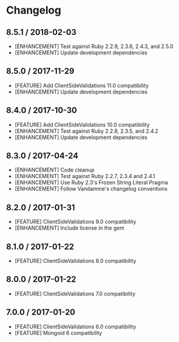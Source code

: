 # Changelog

## 8.5.1 / 2018-02-03

* [ENHANCEMENT] Test against Ruby 2.2.9, 2.3.6, 2.4.3, and 2.5.0
* [ENHANCEMENT] Update development dependencies

## 8.5.0 / 2017-11-29

* [FEATURE] Add ClientSideValidations 11.0 compatibility
* [ENHANCEMENT] Update development dependencies

## 8.4.0 / 2017-10-30

* [FEATURE] Add ClientSideValidations 10.0 compatibility
* [ENHANCEMENT] Test against Ruby 2.2.8, 2.3.5, and 2.4.2
* [ENHANCEMENT] Update development dependencies

## 8.3.0 / 2017-04-24

* [ENHANCEMENT] Code cleanup
* [ENHANCEMENT] Test against Ruby 2.2.7, 2.3.4 and 2.4.1
* [ENHANCEMENT] Use Ruby 2.3's Frozen String Literal Pragma
* [ENHANCEMENT] Follow Vandamme's changelog conventions

## 8.2.0 / 2017-01-31

* [FEATURE] ClientSideValidations 9.0 compatibility
* [ENHANCEMENT] Include license in the gem

## 8.1.0 / 2017-01-22

* [FEATURE] ClientSideValidations 8.0 compatibility

## 8.0.0 / 2017-01-22

* [FEATURE] ClientSideValidations 7.0 compatibility

## 7.0.0 / 2017-01-20

* [FEATURE] ClientSideValidations 6.0 compatibility
* [FEATURE] Mongoid 6 compatibility
